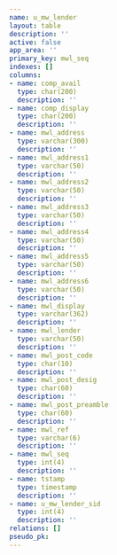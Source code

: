 ```yaml
---
name: u_mw_lender
layout: table
description: ''
active: false
app_area: ''
primary_key: mwl_seq
indexes: []
columns:
- name: comp_avail
  type: char(200)
  description: ''
- name: comp_display
  type: char(200)
  description: ''
- name: mwl_address
  type: varchar(300)
  description: ''
- name: mwl_address1
  type: varchar(50)
  description: ''
- name: mwl_address2
  type: varchar(50)
  description: ''
- name: mwl_address3
  type: varchar(50)
  description: ''
- name: mwl_address4
  type: varchar(50)
  description: ''
- name: mwl_address5
  type: varchar(50)
  description: ''
- name: mwl_address6
  type: varchar(50)
  description: ''
- name: mwl_display
  type: varchar(362)
  description: ''
- name: mwl_lender
  type: varchar(50)
  description: ''
- name: mwl_post_code
  type: char(10)
  description: ''
- name: mwl_post_desig
  type: char(60)
  description: ''
- name: mwl_post_preamble
  type: char(60)
  description: ''
- name: mwl_ref
  type: varchar(6)
  description: ''
- name: mwl_seq
  type: int(4)
  description: ''
- name: tstamp
  type: timestamp
  description: ''
- name: u_mw_lender_sid
  type: int(4)
  description: ''
relations: []
pseudo_pk: 
---
```


